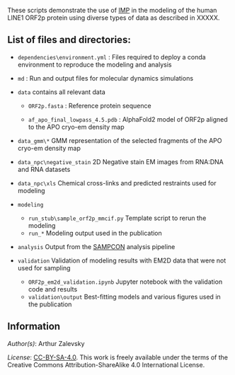 These scripts demonstrate the use of [IMP](https://integrativemodeling.org/) in the modeling of the human LINE1 ORF2p protein using diverse types of data as described in XXXXX.

## List of files and directories:

- `dependencies\environment.yml`  : Files required to deploy a conda environment to reproduce the modeling and analysis

- `md`  : Run and output files for molecular dynamics simulations

- `data`		            contains all relevant data

  - `ORF2p.fasta`  : Reference protein sequence 
  
  - `af_apo_final_lowpass_4.5.pdb`  : AlphaFold2 model of ORF2p aligned to the APO cryo-em density map
  
- `data_gmm\*`		  GMM representation of the selected fragments of the APO cryo-em density map
- `data_npc\negative_stain`		  2D Negative stain EM images from RNA:DNA and RNA datasets
- `data_npc\xls`		  Chemical cross-links and predicted restraints used for modeling

- `modeling`
  - `run_stub\sample_orf2p_mmcif.py`  Template script to rerun the modeling
  - `run_*`  Modeling output used in the publication

- `analysis`  Output from the [SAMPCON](https://github.com/salilab/imp-sampcon) analysis pipeline

- `validation`		                      Validation of modeling results with EM2D data that were not used for sampling
  - `ORF2p_em2d_validation.ipynb`  Jupyter notebook with the validation code and results
  - `validation\output`  Best-fitting models and various figures used in the publication

## Information

_Author(s)_: Arthur Zalevsky

_License_: [CC-BY-SA-4.0](https://creativecommons.org/licenses/by-sa/4.0/legalcode).
This work is freely available under the terms of the Creative Commons
Attribution-ShareAlike 4.0 International License.
